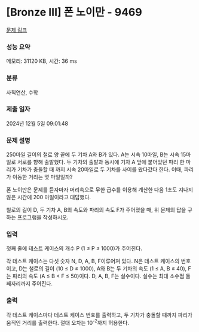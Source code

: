 # [Bronze III] 폰 노이만 - 9469 

[문제 링크](https://www.acmicpc.net/problem/9469) 

### 성능 요약

메모리: 31120 KB, 시간: 36 ms

### 분류

사칙연산, 수학

### 제출 일자

2024년 12월 5일 09:01:48

### 문제 설명

<p>250마일 길이의 철로 양 끝에 두 기차 A와 B가 있다. A는 시속 10마일, B는 시속 15마일로 서로를 향해 출발했다. 두 기차의 출발과 동시에 기차 A 앞에 붙어있던 파리 한 마리가 기차가 충돌할 때 까지 시속 20마일로 두 기차를 사이를 왔다갔다 한다. 이때, 파리가 이동한 거리는 몇 마일일까?</p>

<p>폰 노이만은 문제를 듣자마자 머리속으로 무한 급수를 이용해 계산한 다음 1초도 지나지 않은 시간에 200 마일이라고 대답했다. </p>

<p>철로의 길이 D, 두 기차 A, B의 속도와 파리의 속도 F가 주어졌을 때, 위 문제의 답을 구하는 프로그램을 작성하시오.</p>

### 입력 

 <p>첫째 줄에 테스트 케이스의 개수 P (1 ≤ P ≤ 1000)가 주어진다.</p>

<p>각 테스트 케이스는 다섯 숫자 N, D, A, B, F이루어져 있다. N은 테스트 케이스의 번호이고, D는 철로의 길이 (10 ≤ D ≤ 1000), A와 B는 두 기차의 속도 (1 ≤ A, B ≤ 40), F는 파리의 속도 (A ≤ B < F ≤ 50)이다. D, A, B, F는 실수이다. 실수는 최대 소수점 둘째자리까지 주어진다.</p>

### 출력 

 <p>각 테스트 케이스마다 테스트 케이스 번호를 출력하고, 두 기차가 충돌할 때까지 파리가 움직인 거리를 출력한다. 절대 오차는 10<sup>-2</sup>까지 허용한다.</p>

